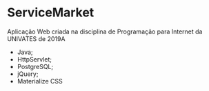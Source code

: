 # ServiceMarket
Aplicação Web criada na disciplina de Programação para Internet da UNIVATES de 2019A

- Java;
- HttpServlet;
- PostgreSQL;
- jQuery;
- Materialize CSS
